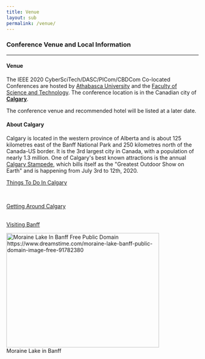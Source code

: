 ```yaml
---
title: Venue
layout: sub
permalink: /venue/
---
```

<h3>Conference Venue and Local Information</h3>
<hr/>

<h4>Venue</h4>
<p>
<p>The IEEE 2020 CyberSciTech/DASC/PICom/CBDCom Co-located Conferences are hosted by 
<a href="https://www.athabascau.ca/" target=_new>Athabasca University</a> and the 
<a href=" https://fst.athabascau.ca/" target=_new>Faculty of Science and Technology</a>. The  conference location is 
in the Canadian city of <b><a href="https://www.calgary.ca/" target=_new>Calgary</a></b>. 
</p><p>
The conference venue and recommended hotel will be listed at a later date.
     
</p>
<h4>About Calgary</h4>
 <p>
Calgary is located in the western province of Alberta and is about 125 kilometres east of the Banff National Park and 
250 kilometres north of the Canada-US border. It is the 3rd largest city in Canada, with a population of nearly 1.3 million. 
One of Calgary's best known attractions is the annual <a href=https://www.calgarystampede.com/ target=_new> Calgary Stampede</a>,
which bills itself as the "Greatest Outdoor Show on Earth" and is happening from July 3rd to 12th, 2020.
</p><p>
      

      
<a href="https://www.visitcalgary.com/things-to-do" target=_new>Things To Do In Calgary</a>

<br/>

<a href="https://www.visitcalgary.com/getting-around" target=_new>Getting Around Calgary</a>

<br/>
<a href="https://banff.ca/89/Visiting" target=_new>Visiting Banff</a>


</p>
<img src="assets/images/banff2.jpg" width=400 height=300 alt="Moraine Lake In Banff Free Public Domain https://www.dreamstime.com/moraine-lake-banff-public-domain-image-free-91782380"><br/>
Moraine Lake in Banff
<br/>
